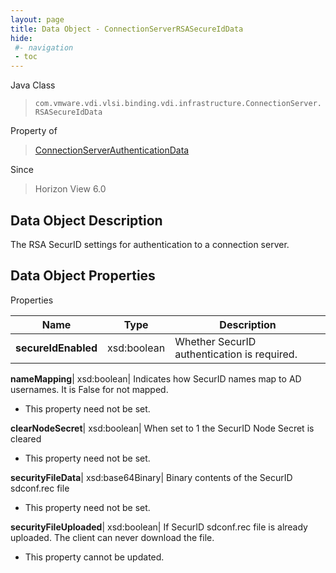 ```yaml
---
layout: page
title: Data Object - ConnectionServerRSASecureIdData
hide:
 #- navigation
 - toc
---
```






Java Class  
> `com.vmware.vdi.vlsi.binding.vdi.infrastructure.ConnectionServer.RSASecureIdData`

Property of  
> [ConnectionServerAuthenticationData](vdi.infrastructure.ConnectionServer.AuthenticationData.md#field_detail)

Since  
> Horizon View 6.0


## Data Object Description 

The RSA SecurID settings for authentication to a connection server. 

## Data Object Properties

Properties

Name |  Type |  Description   
---|---|---  
**secureIdEnabled**|  xsd:boolean|  Whether SecurID authentication is required.   
  
**nameMapping**|  xsd:boolean|  Indicates how SecurID names map to AD usernames. It is False for not mapped.   


 * This property need not be set.

  
**clearNodeSecret**|  xsd:boolean|  When set to 1 the SecurID Node Secret is cleared   


 * This property need not be set.

  
**securityFileData**|  xsd:base64Binary|  Binary contents of the SecurID sdconf.rec file   


 * This property need not be set.

  
**securityFileUploaded**|  xsd:boolean|  If SecurID sdconf.rec file is already uploaded. The client can never download the file.   


 * This property cannot be updated.

  
  
  
   
  
  
